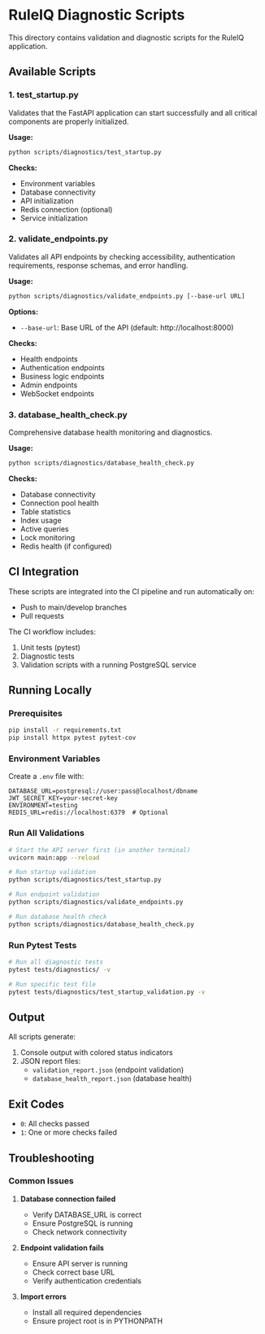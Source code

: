 # RuleIQ Diagnostic Scripts

This directory contains validation and diagnostic scripts for the RuleIQ application.

## Available Scripts

### 1. test_startup.py
Validates that the FastAPI application can start successfully and all critical components are properly initialized.

**Usage:**
```bash
python scripts/diagnostics/test_startup.py
```

**Checks:**
- Environment variables
- Database connectivity
- API initialization
- Redis connection (optional)
- Service initialization

### 2. validate_endpoints.py
Validates all API endpoints by checking accessibility, authentication requirements, response schemas, and error handling.

**Usage:**
```bash
python scripts/diagnostics/validate_endpoints.py [--base-url URL]
```

**Options:**
- `--base-url`: Base URL of the API (default: http://localhost:8000)

**Checks:**
- Health endpoints
- Authentication endpoints
- Business logic endpoints
- Admin endpoints
- WebSocket endpoints

### 3. database_health_check.py
Comprehensive database health monitoring and diagnostics.

**Usage:**
```bash
python scripts/diagnostics/database_health_check.py
```

**Checks:**
- Database connectivity
- Connection pool health
- Table statistics
- Index usage
- Active queries
- Lock monitoring
- Redis health (if configured)

## CI Integration

These scripts are integrated into the CI pipeline and run automatically on:
- Push to main/develop branches
- Pull requests

The CI workflow includes:
1. Unit tests (pytest)
2. Diagnostic tests
3. Validation scripts with a running PostgreSQL service

## Running Locally

### Prerequisites
```bash
pip install -r requirements.txt
pip install httpx pytest pytest-cov
```

### Environment Variables
Create a `.env` file with:
```env
DATABASE_URL=postgresql://user:pass@localhost/dbname
JWT_SECRET_KEY=your-secret-key
ENVIRONMENT=testing
REDIS_URL=redis://localhost:6379  # Optional
```

### Run All Validations
```bash
# Start the API server first (in another terminal)
uvicorn main:app --reload

# Run startup validation
python scripts/diagnostics/test_startup.py

# Run endpoint validation
python scripts/diagnostics/validate_endpoints.py

# Run database health check
python scripts/diagnostics/database_health_check.py
```

### Run Pytest Tests
```bash
# Run all diagnostic tests
pytest tests/diagnostics/ -v

# Run specific test file
pytest tests/diagnostics/test_startup_validation.py -v
```

## Output

All scripts generate:
1. Console output with colored status indicators
2. JSON report files:
   - `validation_report.json` (endpoint validation)
   - `database_health_report.json` (database health)

## Exit Codes

- `0`: All checks passed
- `1`: One or more checks failed

## Troubleshooting

### Common Issues

1. **Database connection failed**
   - Verify DATABASE_URL is correct
   - Ensure PostgreSQL is running
   - Check network connectivity

2. **Endpoint validation fails**
   - Ensure API server is running
   - Check correct base URL
   - Verify authentication credentials

3. **Import errors**
   - Install all required dependencies
   - Ensure project root is in PYTHONPATH